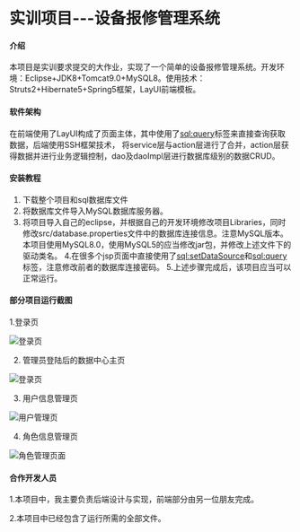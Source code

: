 # 实训项目---设备报修管理系统

#### 介绍
  本项目是实训要求提交的大作业，实现了一个简单的设备报修管理系统。开发环境：Eclipse+JDK8+Tomcat9.0+MySQL8。使用技术：Struts2+Hibernate5+Spring5框架，LayUI前端模板。

#### 软件架构

   在前端使用了LayUI构成了页面主体，其中使用了<sql:query>标签来直接查询获取数据，后端使用SSH框架技术，
将service层与action层进行了合并，action层获得数据并进行业务逻辑控制，dao及daoImpl层进行数据库级别的数据CRUD。


#### 安装教程

1.  下载整个项目和sql数据库文件
2.  将数据库文件导入MySQL数据库服务器。
3.  将项目导入自己的eclipse，并根据自己的开发环境修改项目Libraries，同时修改src/database.properties文件中的数据库连接信息。注意MySQL版本。本项目使用MySQL8.0，使用MySQL5的应当修改jar包，并修改上述文件下的驱动类名。
4.在很多个jsp页面中直接使用了<sql:setDataSource>和<sql:query>标签，注意修改前者的数据库连接密码。
5.上述步骤完成后，该项目应当可以正常运行。

#### 部分项目运行截图

1.登录页

![登录页](https://images.gitee.com/uploads/images/2020/0911/144739_7b7b535a_6580140.png "屏幕截图.png")


2. 管理员登陆后的数据中心主页

![登录页](https://images.gitee.com/uploads/images/2020/0911/143758_b50397e5_6580140.png "屏幕截图.png")


3. 用户信息管理页 

![用户管理页](https://images.gitee.com/uploads/images/2020/0911/143852_d01a3451_6580140.png "屏幕截图.png") 


4. 角色信息管理页

![角色管理页面](https://images.gitee.com/uploads/images/2020/0911/143939_7246451f_6580140.png "屏幕截图.png")


#### 合作开发人员

1.本项目中，我主要负责后端设计与实现，前端部分由另一位朋友完成。

2.本项目中已经包含了运行所需的全部文件。
